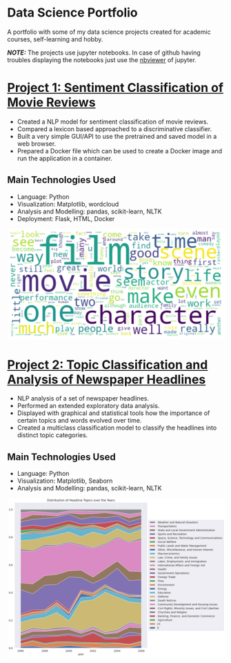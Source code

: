 # Data Science Portfolio
A portfolio with some of my data science projects created for academic courses, self-learning and hobby. 

**_NOTE:_**  The projects use jupyter notebooks. In case of github having troubles displaying the notebooks just use the [nbviewer](https://nbviewer.jupyter.org/) of jupyter.

# [Project 1: Sentiment Classification of Movie Reviews](https://github.com/raffaelk/nlp-basics/tree/main/sentiment_classification)
- Created a NLP model for sentiment classification of movie reviews.
- Compared a lexicon based approached to a discriminative classifier.
- Built a very simple GUI/API to use the pretrained and saved model in a web browser.
- Prepared a Docker file which can be used to create a Docker image and run the application in a container.

## Main Technologies Used
- Language: Python 
- Visualization: Matplotlib, wordcloud
- Analysis and Modelling: pandas, scikit-learn, NLTK
- Deployment: Flask, HTML, Docker

![](images/movie_wc.png)


# [Project 2: Topic Classification and Analysis of Newspaper Headlines](https://github.com/raffaelk/nlp-basics/tree/main/topic_classification)
- NLP analysis of a set of newspaper headlines.
- Performed an extended exploratory data analysis.
- Displayed with graphical and statistical tools how the importance of certain topics and words evolved over time.
- Created a multiclass classification model to classify the headlines into distinct topic categories. 

## Main Technologies Used
- Language: Python 
- Visualization: Matplotlib, Seaborn
- Analysis and Modelling: pandas, scikit-learn, NLTK

![](/images/headline_dist.jpg)
